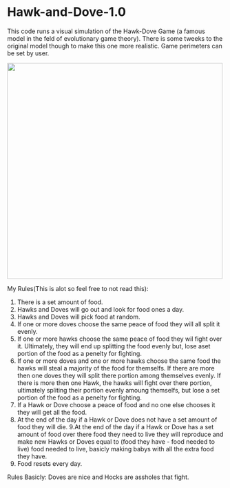 # Hawk-and-Dove-1.0
This code runs a visual simulation of the Hawk-Dove Game (a famous model in the feld of evolutionary game theory). There is some tweeks to the original  model though to make this one more realistic.  Game perimeters can be set by user.

<img src="Images/gif.gif" width="500" />

My Rules(This is alot so feel free to not read this): 
1. There is a set amount of food.
2. Hawks and Doves will go out and look for food ones a day.
3. Hawks and Doves  will pick food at random.
4. If one or more doves choose the same peace of food they will all split it evenly.
5. If one or more hawks choose the same peace of food they wil fight over it. Ultimately, they will end up splitting the food evenly but, lose aset portion of the food as a penelty for fighting.
6. If one or more doves  and  one or more hawks choose the same food the hawks will steal a majority of the food for themselfs. If there are more then one doves they will split there portion among themselves evenly. If there is more then one Hawk, the hawks will fight over there portion, ultimately spliting their portion evenly amoung themselfs, but lose  a set portion of the food as a penelty for fighting.
7. If a Hawk or Dove choose a peace of food and no one else chooses it they will get all the food.
8. At the end of the day if a Hawk or Dove does not have a set amount of food they will die.
9.At the end of the day if a Hawk or Dove has a set amount of food over there food they need to live they will reproduce and make new Hawks or Doves equal to (food they have - food needed to live) food needed to live, basicly making babys with all the extra food they have.
10. Food resets every day.

Rules Basicly: Doves are nice and Hocks are assholes that fight.
